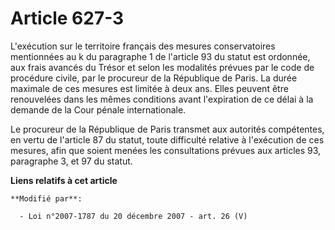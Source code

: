 # Article 627-3

L'exécution sur le territoire français des mesures conservatoires mentionnées au k du paragraphe 1 de l'article 93 du statut
est ordonnée, aux frais avancés du Trésor et selon les modalités prévues par le    code de procédure civile, par le procureur
de la République de Paris. La durée maximale de ces mesures est limitée à deux ans. Elles peuvent être renouvelées dans les
mêmes conditions avant l'expiration de ce délai à la demande de la Cour pénale internationale. 

Le procureur de la République de Paris transmet aux autorités compétentes, en vertu de l'article 87 du statut, toute
difficulté relative à l'exécution de ces mesures, afin que soient menées les consultations prévues aux articles 93,
paragraphe 3, et 97 du statut.

**Liens relatifs à cet article**

	**Modifié par**:

	  - Loi n°2007-1787 du 20 décembre 2007 - art. 26 (V)
